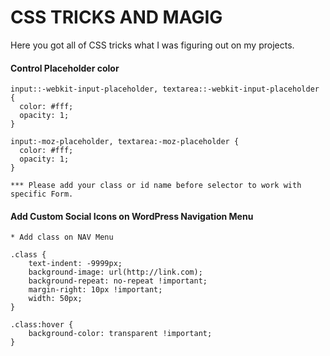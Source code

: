 # CSS TRICKS AND MAGIG
Here you got all of CSS tricks what I was figuring out on my projects.

#### Control Placeholder color
	input::-webkit-input-placeholder, textarea::-webkit-input-placeholder {
	  color: #fff;
	  opacity: 1;
	}

	input:-moz-placeholder, textarea:-moz-placeholder {
	  color: #fff;
	  opacity: 1;
	}

	*** Please add your class or id name before selector to work with specific Form.

#### Add Custom Social Icons on WordPress Navigation Menu
	* Add class on NAV Menu
	
	.class {
		text-indent: -9999px;
		background-image: url(http://link.com);
		background-repeat: no-repeat !important;
		margin-right: 10px !important;
		width: 50px;
	}

	.class:hover {
		background-color: transparent !important;
	}